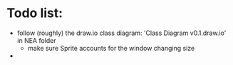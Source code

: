 # Todo list:
- follow (roughly) the draw.io class diagram: 'Class Diagram v0.1.draw.io' in NEA folder
	- make sure Sprite accounts for the window changing size
- 
